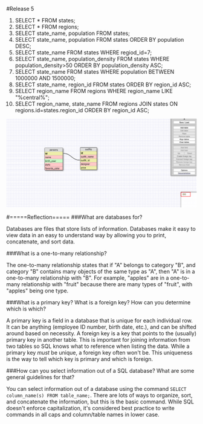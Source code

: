 #Release 5
1. SELECT * FROM states;
2. SELECT * FROM regions;
3. SELECT state_name, population FROM states;
4. SELECT state_name, population FROM states
   ORDER BY population DESC;
5. SELECT state_name FROM states
   WHERE regiod_id=7;
6. SELECT state_name, population_density FROM states
   WHERE population_density>50
   ORDER BY population_density ASC;
7. SELECT state_name FROM states
   WHERE population BETWEEN 1000000 AND 1500000;
8. SELECT state_name, region_id FROM states
   ORDER BY region_id ASC;
9. SELECT region_name FROM regions
   WHERE region_name LIKE "%central%";
10. SELECT region_name, state_name FROM regions
    JOIN states ON regions.id=states.region_id
    ORDER BY region_id ASC;

![screenshot](./outfit_schema.png)

#=====Reflection=====
###What are databases for?

  Databases are files that store lists of information. Databases make it
  easy to view data in an easy to understand way by allowing you to print,
  concatenate, and sort data.

###What is a one-to-many relationship?

  The one-to-many relationship states that if "A" belongs to category "B",
  and category "B" contains many objects of the same type as "A", then "A"
  is in a one-to-many relationship with "B". For example, "apples" are in a
  one-to-many relationship with "fruit" because there are many types of
  "fruit", with "apples" being one type.

###What is a primary key? What is a foreign key? How can you determine which is which?

  A primary key is a field in a database that is unique for each individual
  row. It can be anything (employee ID number, birth date, etc.), and can be
  shifted around based on necessity. A foreign key is a key that points to
  the (usually) primary key in another table. This is important for joining
  information from two tables so SQL knows what to reference when listing the
  data. While a primary key *must* be unique, a foreign key often won't be.
  This uniqueness is the way to tell which key is primary and which is
  foreign.

###How can you select information out of a SQL database? What are some general guidelines for that?

  You can select information out of a database using the command `SELECT
  column_name(s) FROM table_name;`. There are lots of ways to organize, sort,
  and concatenate the information, but this is the basic command. While SQL
  doesn't enforce capitalization, it's considered best practice to write
  commands in all caps and column/table names in lower case.
